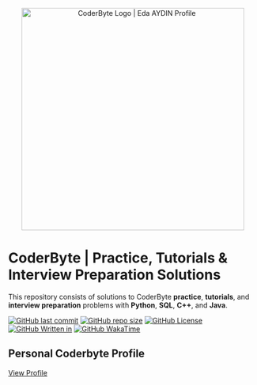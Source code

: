 <p align="center">
    <a href="https://leetcode.com/edaaydinea/">
        <img alt="CoderByte Logo | Eda AYDIN Profile" src="https://coderbytestaticimages.s3.amazonaws.com/consumer-v2/nav/coderbyte_logo_digital_multi_light.png", width = 450 >
    </a>
</p>

# CoderByte | Practice, Tutorials & Interview Preparation Solutions

This repository consists of solutions to CoderByte **practice**, **tutorials**, and **interview preparation** problems with **Python**, **SQL**, **C++**, and **Java**.

[![GitHub last commit](https://img.shields.io/github/last-commit/edaaydinea/Coderbyte)](https://github.com/edaaydinea/Coderbyte/commits/master)
[![GitHub repo size](https://img.shields.io/github/repo-size/edaaydinea/Coderbyte)](https://github.com/edaaydinea/Coderbyte/archive/master.zip)
[![GitHub License](https://img.shields.io:/github/license/edaaydinea/Coderbyte)](https://img.shields.io:/github/license/edaaydinea/Coderbyte)
[![GitHub Written in](https://img.shields.io/badge/Written%20in%20-Python%2C%20Java%2C%20C%2B%2B%2C%20SQL-blue)](https://img.shields.io/badge/Written%20in%20-Python%2C%20Java%2C%20C%2B%2B%2C%20MYSQL-blue)
[![GitHub WakaTime](https://wakatime.com/badge/github/edaaydinea/Coderbyte.svg)](https://wakatime.com/badge/github/edaaydinea/Coderbyte.svg)

## Personal Coderbyte Profile

[View Profile](https://coderbyte.com/profile/edaaydinea)


